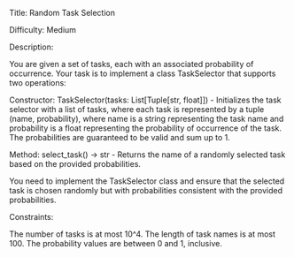 Title: Random Task Selection

Difficulty: Medium

Description:

You are given a set of tasks, each with an associated probability of occurrence. Your task is to implement a class TaskSelector that supports two operations:

Constructor: TaskSelector(tasks: List[Tuple[str, float]]) - Initializes the task selector with a list of tasks, where each task is represented by a tuple (name, probability), where name is a string representing the task name and probability is a float representing the probability of occurrence of the task. The probabilities are guaranteed to be valid and sum up to 1.

Method: select_task() -> str - Returns the name of a randomly selected task based on the provided probabilities.

You need to implement the TaskSelector class and ensure that the selected task is chosen randomly but with probabilities consistent with the provided probabilities.

Constraints:

The number of tasks is at most 10^4.
The length of task names is at most 100.
The probability values are between 0 and 1, inclusive.
